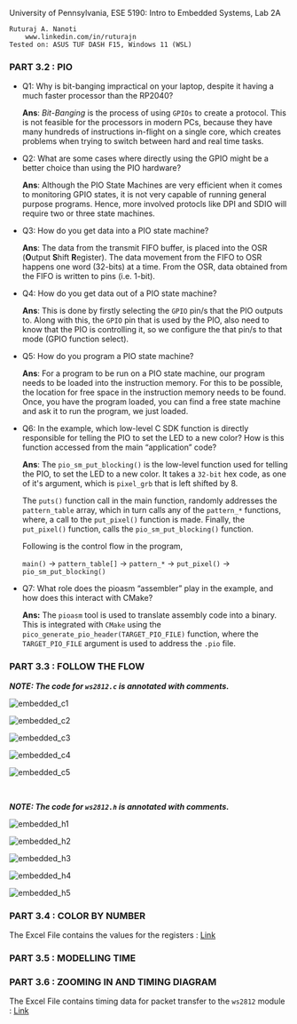 University of Pennsylvania, ESE 5190: Intro to Embedded Systems, Lab 2A

    Ruturaj A. Nanoti
        www.linkedin.com/in/ruturajn
    Tested on: ASUS TUF DASH F15, Windows 11 (WSL)

### PART 3.2 : PIO

- Q1: Why is bit-banging impractical on your laptop, despite it having a much faster processor than the RP2040?
    
    **Ans**: *Bit-Banging* is the process of using `GPIOs` to create a protocol. This is not feasible for the processors in modern PCs, because they have many hundreds
    of instructions in-flight on a single core, which creates problems when trying to switch between hard and real time tasks.
    
- Q2: What are some cases where directly using the GPIO might be a better choice than using the PIO hardware?
    
    **Ans**: Although the PIO State Machines are very efficient when it comes to monitoring GPIO states, it is not very capable of running general purpose programs. 
    Hence, more involved protocls like DPI and SDIO will require two or three state machines.
 
- Q3: How do you get data into a PIO state machine?
   
    **Ans**: The data from the transmit FIFO buffer, is placed into the OSR (**O**utput **S**hift **R**egister). The data movement from the FIFO to OSR happens one
    word (32-bits) at a time. From the OSR, data obtained from the FIFO is written to pins (i.e. 1-bit).

- Q4: How do you get data out of a PIO state machine?

    **Ans**: This is done by firstly selecting the `GPIO` pin/s that the PIO outputs to. Along with this, the `GPIO` pin that is used by the PIO, also need to know
    that the PIO is controlling it, so we configure the that pin/s to that mode (GPIO function select).

- Q5: How do you program a PIO state machine?
    
    **Ans**: For a program to be run on a PIO state machine, our program needs to be loaded into the instruction memory. For this to be possible, the location for
    free space in the instruction memory needs to be found. Once, you have the program loaded, you can find a free state machine and ask it to run the program, we
    just loaded.

- Q6: In the example, which low-level C SDK function is directly responsible for telling the PIO to set the LED to a new color? How is this function accessed from the 
    main “application” code?
    
    **Ans**: The `pio_sm_put_blocking()` is the low-level function used for telling the PIO, to set the LED to a new color. It takes a `32-bit` hex code, as one of 
    it's argument, which is `pixel_grb` that is left shifted by 8.
    
    The `puts()` function call in the main function, randomly addresses the `pattern_table` array, which in turn calls any of the `pattern_*` functions, where,
    a call to the `put_pixel()` function is made. Finally, the `put_pixel()` function, calls the `pio_sm_put_blocking()` function.
    
    Following is the control flow in the program,
    
    `main()` &#8594; `pattern_table[]` &#8594; `pattern_*` &#8594; `put_pixel()` &#8594; `pio_sm_put_blocking()`
    
- Q7: What role does the pioasm “assembler” play in the example, and how does this interact with CMake?

    **Ans:** The `pioasm` tool is used to translate assembly code into a binary. This is integrated with `CMake` using the 
    `pico_generate_pio_header(TARGET_PIO_FILE)` function, where the `TARGET_PIO_FILE` argument is used to address the `.pio` file.

### PART 3.3 : FOLLOW THE FLOW

***NOTE: The code for `ws2812.c` is annotated with comments.***

![embedded_c1](https://user-images.githubusercontent.com/56625259/196353886-8ab1ac11-11b7-4d9c-852f-69fb200b6f1b.JPG)

![embedded_c2](https://user-images.githubusercontent.com/56625259/196353911-2a3abf8a-5ed9-48fa-89c1-5f8cd3131e9d.JPG)

![embedded_c3](https://user-images.githubusercontent.com/56625259/196353943-ad4bbcfd-495c-4125-a17c-1e547465ae18.JPG)

![embedded_c4](https://user-images.githubusercontent.com/56625259/196353958-42bd1563-5d20-4ed8-b79c-6ea496691426.JPG)

![embedded_c5](https://user-images.githubusercontent.com/56625259/196353978-9eb261a6-7358-4a24-88a8-d79003e29a7c.JPG)

<br>

***NOTE: The code for `ws2812.h` is annotated with comments.***

![embedded_h1](https://user-images.githubusercontent.com/56625259/196355871-9ff69497-3e40-469b-92b2-4a0b8e8e0638.JPG)

![embedded_h2](https://user-images.githubusercontent.com/56625259/196355880-7f4df490-734d-45ab-ba91-926047ed2df4.JPG)

![embedded_h3](https://user-images.githubusercontent.com/56625259/196355896-12d7cc68-e9f5-413c-bbe3-e0a19c59e79d.JPG)

![embedded_h4](https://user-images.githubusercontent.com/56625259/196355915-23a340a0-abc5-4cc2-b672-159dce777a25.JPG)

![embedded_h5](https://user-images.githubusercontent.com/56625259/196355941-5b8ec697-9194-4602-a597-06b6c0eafdc5.JPG)


### PART 3.4 : COLOR BY NUMBER

The Excel File contains the values for the registers : [Link]()

### PART 3.5 : MODELLING TIME



### PART 3.6 : ZOOMING IN AND TIMING DIAGRAM

The Excel File contains timing data for packet transfer to the `ws2812` module : [Link](https://github.com/Ruturajn/ese5190-2022-lab2-into-the-void-star/blob/main/ESE5190-3.7.xlsx)
